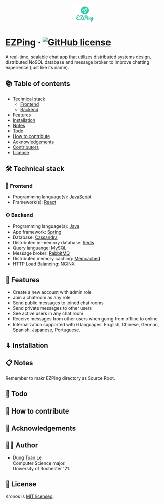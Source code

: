 <p align="center"><img width=12.5% src="https://github.com/dle8/EZPing/blob/master/images/EZPing.png"></p>

# [EZPing](https://github.com/dle8/EZPing) &middot; [![GitHub license](https://img.shields.io/badge/license-MIT-blue.svg)](https://github.com/dle8/Kronos/blob/master/LICENSE)

A real-time, scalable chat app that utilizes distributed systems design, distributed NoSQL database and message broker to improve chatting experience (just like its name).

## 📚 Table of contents

- [Technical stack](#technical-stack)
  - [Frontend](#frontend)
  - [Backend](#backend)
- [Features](#features)
- [Installation](#installation)
- [Notes](#notes)
- [Todo](#todo)
- [How to contribute](#how-to-contribute)
- [Acknowledgements](#acknowledgements)
- [Contributors](#contributors)
- [License](#license)

## 🛠 Technical stack

### 📙 Frontend
- Programming language(s): [JavaScript](https://developer.mozilla.org/en-US/docs/Web/JavaScript)
- Framework(s): [React](https://reactjs.org/)

### ⚙ Backend
- Programming language(s): [Java](https://www.java.com/en/download/)
- App framework: [Spring](https://spring.io/)
- Database: [Cassandra](http://cassandra.apache.org/)
- Distributed in-memory database: [Redis](https://redis.io/)
- Query languange: [MySQL](https://www.mysql.com/)
- Message broker: [RabbitMQ](https://www.rabbitmq.com/)
- Distributed memory caching: [Memcached](https://memcached.org/)
- HTTP Load Balancing: [NGINX](https://www.nginx.com/)

## 🚀 Features
- Create a new account with admin role
- Join a chatroom as any role
- Send public messages to joined chat rooms
- Send private messages to other users
- See active users in any chat room
- Receive messages from other users when going from offline to online
- Internalization supported with 6 languages: English, Chinese, German, Spanish, Japanese, Portuguese.

## ⬇ Installation

## 📋 Notes

Remember to makr EZPing directory as Source Root.

## 📝  Todo

## 👏 How to contribute

## 🎉 Acknowledgements

## 👨‍💻 Author

- [Dung Tuan Le](https://github.com/dle8) <br/>
Computer Science major.  
University of Rochester '21.  

## 📄 License

Kronos is [MIT licensed](./LICENSE).

